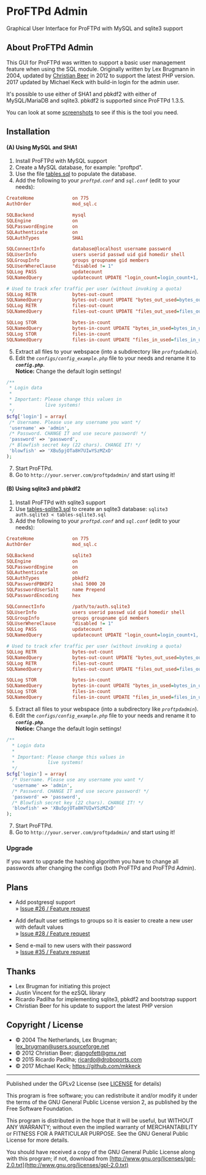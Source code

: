 # ProFTPd Admin

Graphical User Interface for ProFTPd with MySQL and sqlite3 support



## About ProFTPd Admin


This GUI for ProFTPd was written to support a basic user management feature
when using the SQL module. Originally written by Lex Brugmann in 2004, 
updated by [Christian Beer](https://github.com/ChristianBeer/ProFTPd-Admin)
in 2012 to support the latest PHP version.
2017 updated by Michael Keck with build-in login for the admin user.

It's possible to use either of SHA1 and pbkdf2 with either of MySQL/MariaDB 
and sqlite3. pbkdf2 is supported since ProFTPd 1.3.5.

You can look at some [screenshots](screenshots/README.md) to see if this is 
the tool you need.



## Installation


#### (A) Using MySQL and SHA1

1. Install ProFTPd with MySQL support
2. Create a MySQL database, for example: "proftpd".
3. Use the file [tables.sql](tables.sql) to populate the database.
4. Add the following to your _`proftpd.conf`_ and _`sql.conf`_ (edit to your needs):

```ini
CreateHome              on 775
AuthOrder               mod_sql.c

SQLBackend              mysql
SQLEngine               on
SQLPasswordEngine       on
SQLAuthenticate         on
SQLAuthTypes            SHA1

SQLConnectInfo          database@localhost username password
SQLUserInfo             users userid passwd uid gid homedir shell
SQLGroupInfo            groups groupname gid members
SQLUserWhereClause      "disabled != 1"
SQLLog PASS             updatecount
SQLNamedQuery           updatecount UPDATE "login_count=login_count+1, last_login=now() WHERE userid='%u'" users

# Used to track xfer traffic per user (without invoking a quota)
SQLLog RETR             bytes-out-count
SQLNamedQuery           bytes-out-count UPDATE "bytes_out_used=bytes_out_used+%b WHERE userid='%u'" users
SQLLog RETR             files-out-count
SQLNamedQuery           files-out-count UPDATE "files_out_used=files_out_used+1 WHERE userid='%u'" users

SQLLog STOR             bytes-in-count
SQLNamedQuery           bytes-in-count UPDATE "bytes_in_used=bytes_in_used+%b WHERE userid='%u'" users
SQLLog STOR             files-in-count
SQLNamedQuery           files-in-count UPDATE "files_in_used=files_in_used+1 WHERE userid='%u'" users
```

5. Extract all files to your webspace (into a subdirectory like _`proftpdadmin`_).
6. Edit the _`configs/config_example.php`_ file to your needs and rename it to _**`config.php`**_.  
**Notice:** Change the default login settings!
 ```php
/**
  * Login data
  *
  * Important: Please change this values in
  *            live systems!
  */
$cfg['login'] = array(
  /* Username. Please use any username you want */
  'username' => 'admin',
  /* Password. CHANGE IT and use secure password! */
  'password' => 'password',
  /* Blowfish secret key (22 chars). CHANGE IT! */
  'blowfish' => 'XBu5pjOTa8H7UIwYSzMZxD'
);
```
7. Start ProFTPd.
8. Go to `http://your.server.com/proftpdadmin/` and start using it!


#### (B) Using sqlite3 and pbkdf2

1. Install ProFTPd with sqlite3 support
2. Use [tables-sqlite3.sql](tables-sqlite3.sql) to create an sqlite3 database:
   `sqlite3 auth.sqlite3 < tables-sqlite3.sql`
3. Add the following to your _`proftpd.conf`_ and _`sql.conf`_ (edit to your needs):

```ini
CreateHome              on 775
AuthOrder               mod_sql.c

SQLBackend              sqlite3
SQLEngine               on
SQLPasswordEngine       on
SQLAuthenticate         on
SQLAuthTypes            pbkdf2
SQLPasswordPBKDF2       sha1 5000 20
SQLPasswordUserSalt     name Prepend
SQLPasswordEncoding     hex

SQLConnectInfo          /path/to/auth.sqlite3
SQLUserInfo             users userid passwd uid gid homedir shell
SQLGroupInfo            groups groupname gid members
SQLUserWhereClause      "disabled != 1"
SQLLog PASS             updatecount
SQLNamedQuery           updatecount UPDATE "login_count=login_count+1, last_login=now() WHERE userid='%u'" users

# Used to track xfer traffic per user (without invoking a quota)
SQLLog RETR             bytes-out-count
SQLNamedQuery           bytes-out-count UPDATE "bytes_out_used=bytes_out_used+%b WHERE userid='%u'" users
SQLLog RETR             files-out-count
SQLNamedQuery           files-out-count UPDATE "files_out_used=files_out_used+1 WHERE userid='%u'" users

SQLLog STOR             bytes-in-count
SQLNamedQuery           bytes-in-count UPDATE "bytes_in_used=bytes_in_used+%b WHERE userid='%u'" users
SQLLog STOR             files-in-count
SQLNamedQuery           files-in-count UPDATE "files_in_used=files_in_used+1 WHERE userid='%u'" users
```

5. Extract all files to your webspace (into a subdirectory like _`proftpdadmin`_).
6. Edit the _`configs/config_example.php`_ file to your needs and rename it to _**`config.php`**_.  
  **Notice:** Change the default login settings!
```php
/**
  * Login data
  *
  * Important: Please change this values in
  *            live systems!
  */
$cfg['login'] = array(
  /* Username. Please use any username you want */
  'username' => 'admin',
  /* Password. CHANGE IT and use secure password! */
  'password' => 'password',
  /* Blowfish secret key (22 chars). CHANGE IT! */
  'blowfish' => 'XBu5pjOTa8H7UIwYSzMZxD'
);
```
7. Start ProFTPd.
8. Go to `http://your.server.com/proftpdadmin/` and start using it!


### Upgrade

If you want to upgrade the hashing algorithm you have to change all passwords after
changing the configs (both ProFTPd and ProFTPd Admin).



## Plans

* Add postgresql support  
  » [Issue #26 / Feature request](https://github.com/ChristianBeer/ProFTPd-Admin/issues/26)

* Add default user settings to groups so it is easier to create a new user
  with default values  
  » [Issue #28 / Feature request](https://github.com/ChristianBeer/ProFTPd-Admin/issues/28)

* Send e-mail to new users with their password  
  » [Issue #35 / Feature request](https://github.com/ChristianBeer/ProFTPd-Admin/issues/35)



## Thanks

- Lex Brugman for initiating this project 
- Justin Vincent for the ezSQL library 
- Ricardo Padilha for implementing sqlite3, pbkdf2 and bootstrap support
- Christian Beer for his update to support the latest PHP version



## Copyright / License

- © 2004 The Netherlands, Lex Brugman; lex_brugman@users.sourceforge.net
- © 2012 Christian Beer; djangofett@gmx.net
- © 2015 Ricardo Padilha; ricardo@droboports.com
- © 2017 Michael Keck; https://github.com/mkkeck

---------------------------------------------------------------------------

Published under the GPLv2 License (see [LICENSE](LICENSE) for details)

This program is free software; you can redistribute it and/or
modify it under the terms of the GNU General Public License
version 2, as published by the Free Software Foundation.

This program is distributed in the hope that it will be useful,
but WITHOUT ANY WARRANTY; without even the implied warranty of
MERCHANTABILITY or FITNESS FOR A PARTICULAR PURPOSE. See the 
GNU General Public License for more details.

You should have received a copy of the GNU General Public License along with
this program; if not, download from 
[http://www.gnu.org/licenses/gpl-2.0.txt](http://www.gnu.org/licenses/gpl-2.0.txt)
